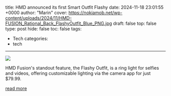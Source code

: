 title: HMD announced its first Smart Outfit Flashy
date: 2024-11-18 23:01:55 +0000
author: "Marin"
cover: https://nokiamob.net/wp-content/uploads/2024/11/HMD-FUSION_Rational_Back_FlashyOutfit_Blue_PNG.jpg
draft: false
top: false
type: post
hide: false
toc: false
tags:
  - Tech
categories:
  - tech
---

![](https://nokiamob.net/wp-content/uploads/2024/11/HMD-FUSION_Rational_Back_FlashyOutfit_Blue_PNG.jpg)

HMD Fusion's standout feature, the Flashy Outfit, is a ring light for selfies and videos, offering customizable lighting via the camera app for just $79.99.

[read more](https://nokiamob.net/2024/11/19/hmd-announced-its-first-smart-outfit-flashy/)
